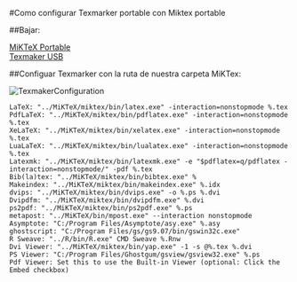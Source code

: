 #Como configurar Texmarker portable con Miktex portable
  
##Bajar:

[MiKTeX Portable](http://mirrors.ctan.org/systems/win32/miktex/setup/miktex-portable-2.9.5719.exe)  
[Texmaker USB](http://www.xm1math.net/texmaker/texmakerwin32usb.zip)  
  
  
##Configuar Texmarker con la ruta de nuestra carpeta MiKTex:  
  
![TexmakerConfiguration](Images/TexmakerConfiguration.gif)
 
```
LaTeX: "../MiKTeX/miktex/bin/latex.exe" -interaction=nonstopmode %.tex
PdfLaTeX: "../MiKTeX/miktex/bin/pdflatex.exe" -interaction=nonstopmode %.tex
XeLaTeX: "../MiKTeX/miktex/bin/xelatex.exe" -interaction=nonstopmode %.tex
LuaLaTeX: "../MiKTeX/miktex/bin/lualatex.exe" -interaction=nonstopmode %.tex
Latexmk: "../MiKTeX/miktex/bin/latexmk.exe" -e "$pdflatex=q/pdflatex -interaction=nonstopmode/" -pdf %.tex
Bib(la)tex: "../MiKTeX/miktex/bin/bibtex.exe" %
Makeindex: "../MiKTeX/miktex/bin/makeindex.exe" %.idx
dvips: "../MiKTeX/miktex/bin/dvips.exe" -o %.ps %.dvi
Dvipdfm: "../MiKTeX/miktex/bin/dvipdfm.exe" %.dvi
ps2pdf: "../MiKTeX/miktex/bin/ps2pdf.exe" %.ps
metapost: "../MiKTeX/bin/mpost.exe" --interaction nonstopmode
Asymptote: "C:/Program Files/Asymptote/asy.exe" %.asy
ghostscript: "C:/Program Files/gs/gs9.07/bin/gswin32c.exe"
R Sweave: "../R/bin/R.exe" CMD Sweave %.Rnw
Dvi Viewer: "../MiKTeX/miktex/bin/yap.exe" -1 -s @%.tex %.dvi
PS Viewer: "C:/Program Files/Ghostgum/gsview/gsview32.exe" %.ps
Pdf Viewer: Set this to use the Built-in Viewer (optional: Click the Embed checkbox)
```
